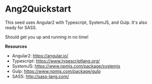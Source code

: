 **Ang2Quickstart**
===========
This seed uses Angular2 with Typescript, SystemJS, and Gulp.
It's also ready for SASS.

Should get you up and running in no time!

**Resources**
* Angular2: https://angular.io/
* Typescript: https://www.typescriptlang.org/
* SystemJS: https://www.npmjs.com/package/systemjs
* Gulp: https://www.npmjs.com/package/gulp
* SASS: http://sass-lang.com/
